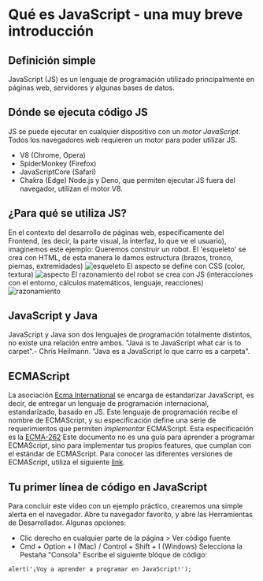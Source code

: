 # Qué es JavaScript - una muy breve introducción
## Definición simple
JavaScript (JS) es un lenguaje de programación utilizado principalmente en páginas web, servidores y algunas bases de datos. 
## Dónde se ejecuta código JS
JS se puede ejecutar en cualquier dispositivo con un *motor JavaScript*. Todos los navegadores web requieren un motor para poder utilizar JS.
- V8 (Chrome, Opera)
- SpiderMonkey (Firefox)
- JavaScriptCore (Safari)
- Chakra (Edge)
Node.js y Deno, que permiten ejecutar JS fuera del navegador, utilizan el motor V8.
## ¿Para qué se utiliza JS?
En el contexto del desarrollo de páginas web, específicamente del Frontend, (es decir, la parte visual, la interfaz, lo que ve el usuario), imaginemos este ejemplo:
Queremos construir un robot. 
El 'esqueleto' se crea con HTML, de esta manera le damos estructura (brazos, tronco, piernas, extremidades)
![esqueleto](https://d2t1xqejof9utc.cloudfront.net/screenshots/pics/283cf1d0beb4d802d7ce81c7006841bd/large.jpg)
El aspecto se define con CSS (color, textura)
![aspecto](https://www.mansworldindia.com/wp-content/uploads/2014/08/Bi-Centennial-Man.jpg)
El razonamiento del robot se crea con JS (interacciones con el entorno, cálculos matemáticos, lenguaje, reacciones)
![razonamiento](https://media.giphy.com/media/sFTWiBKYYWKVa/giphy.gif)
## JavaScript y Java
JavaScript y Java son dos lenguajes de programación totalmente distintos, no existe una relación entre ambos. 
"Java is to JavaScript what car is to carpet".- Chris Heilmann.
"Java es a JavaScript lo que carro es a carpeta".
## ECMAScript
La asociación [Ecma International](https://www.ecma-international.org/) se encarga de estandarizar JavaScript, es decir, de entregar un lenguaje de programación internacional, estandarizado, basado en JS. Este lenguaje de programación recibe el nombre de ECMAScript, y su especificación define una serie de requerimientos que permiten *implementar* ECMAScript. Esta especificación es la [ECMA-262](https://www.ecma-international.org/publications/standards/Ecma-262.htm)
Este documento no es una guía para aprender a programar ECMAScript, sino para implementar tus propios features, que cumplan con el estándar de ECMAScript.
Para conocer las diferentes versiones de ECMAScript, utiliza el siguiente [link](https://developer.mozilla.org/en-US/docs/Web/JavaScript/Language_Resources).
## Tu primer línea de código en JavaScript
Para concluir este video con un ejemplo práctico, crearemos una simple alerta en el navegador.
Abre tu navegador favorito, y abre las Herramientas de Desarrollador. Algunas opciones:
- Clic derecho en cualquier parte de la página > Ver código fuente
- Cmd + Option + I (Mac) / Control + Shift + I (Windows)
Selecciona la Pestaña "Consola"
Escribe el siguiente blóque de código:
```
alert('¡Voy a aprender a programar en JavaScript!');
```
